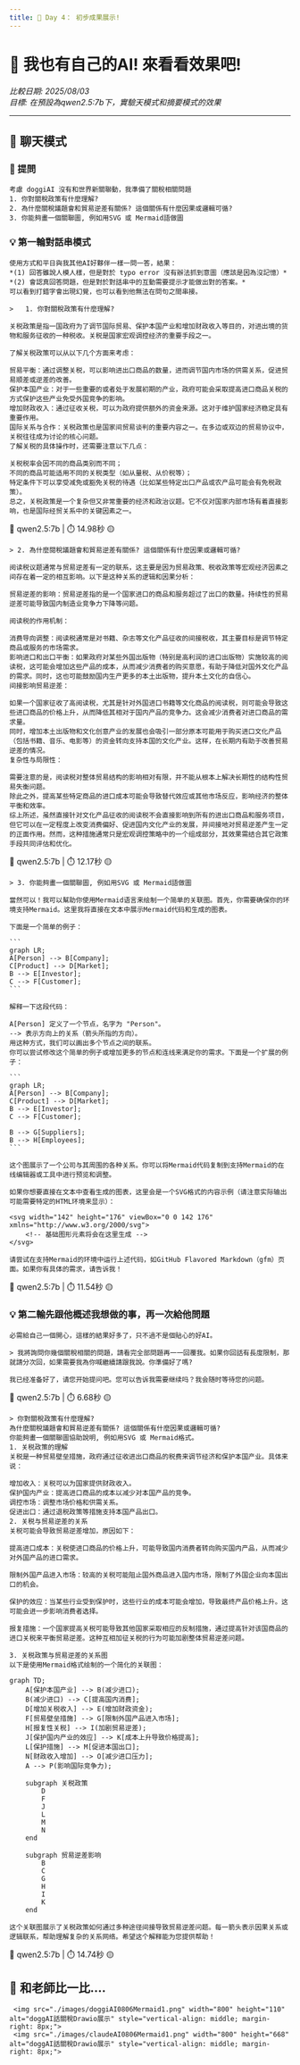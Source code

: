 ```yaml
---
title: 📘 Day 4： 初步成果展示!
---
```

# 📖 我也有自己的AI! 來看看效果吧!

*比較日期: 2025/08/03*  
*目標: 在預設為qwen2.5:7b下，實驗天模式和摘要模式的效果*

---

## 🎯 聊天模式

### 🚀 提問
	考慮 doggiAI 沒有和世界新關聯動，我準備了關稅相關問題
	1. 你對關稅政策有什麼理解?
	2. 為什麼關稅議題會和貿易逆差有關係? 這個關係有什麼因果或邏輯可循?
	3. 你能夠畫一個關聯圖, 例如用SVG 或 Mermaid語做圖

### 💡 第一輪對話串模式
	使用方式和平日與我其他AI好夥伴一樣一問一答，結果：
	*(1) 回答雖說人模人樣，但是對於 typo error 沒有辦法抓到意圖（應該是因為沒記憶）*
	*(2) 會認真回答問題，但是對於對話串中的互動需要提示才能做出對的答案。*
	可以看到打錯字會出現幻覺，也可以看到他無法在問句之間串接。

	> 	1. 你對關稅政策有什麼理解?

	关税政策是指一国政府为了调节国际贸易、保护本国产业和增加财政收入等目的，对进出境的货物和服务征收的一种税收。关税是国家宏观调控经济的重要手段之一。

	了解关税政策可以从以下几个方面来考虑：

	贸易平衡：通过调整关税，可以影响进出口商品的数量，进而调节国内市场的供需关系，促进贸易顺差或逆差的改善。
	保护本国产业：对于一些重要的或者处于发展初期的产业，政府可能会采取提高进口商品关税的方式保护这些产业免受外国竞争的影响。
	增加财政收入：通过征收关税，可以为政府提供额外的资金来源。这对于维护国家经济稳定具有重要作用。
	国际关系与合作：关税政策也是国家间贸易谈判的重要内容之一。在多边或双边的贸易协议中，关税往往成为讨论的核心问题。
	了解关税的具体操作时，还需要注意以下几点：

	关税税率会因不同的商品类别而不同；
	不同的商品可能适用不同的关税类型（如从量税、从价税等）；
	特定条件下可以享受减免或豁免关税的待遇（比如某些特定出口产品或农产品可能会有免税政策）。
	总之，关税政策是一个复杂但又非常重要的经济和政治议题。它不仅对国家内部市场有着直接影响，也是国际经贸关系中的关键因素之一。

🤖 qwen2.5:7b | ⏱️ 14.98秒 🟡

	> 2. 為什麼閱稅議題會和貿易逆差有關係? 這個關係有什麼因果或邏輯可循?

	阅读税议题通常与贸易逆差有一定的联系，这主要是因为贸易政策、税收政策等宏观经济因素之间存在着一定的相互影响。以下是这种关系的逻辑和因果分析：

	贸易逆差的影响：贸易逆差指的是一个国家进口的商品和服务超过了出口的数量。持续性的贸易逆差可能导致国内制造业竞争力下降等问题。

	阅读税的作用机制：

	消费导向调整：阅读税通常是对书籍、杂志等文化产品征收的间接税收，其主要目标是调节特定商品或服务的市场需求。
	影响进口和出口平衡：如果政府对某些外国出版物（特别是高利润的进口出版物）实施较高的阅读税，这可能会增加这些产品的成本，从而减少消费者的购买意愿，有助于降低对国外文化产品的需求。同时，这也可能鼓励国内生产更多的本土出版物，提升本土文化的自信心。
	间接影响贸易逆差：

	如果一个国家征收了高阅读税，尤其是针对外国进口书籍等文化商品的阅读税，则可能会导致这些进口商品的价格上升，从而降低其相对于国内产品的竞争力。这会减少消费者对进口商品的需求量。
	同时，增加本土出版物和文化创意产业的发展也会吸引一部分原本可能用于购买进口文化产品（包括书籍、音乐、电影等）的资金转向支持本国的文化产业。这样，在长期内有助于改善贸易逆差的情况。
	复杂性与局限性：

	需要注意的是，阅读税对整体贸易结构的影响相对有限，并不能从根本上解决长期性的结构性贸易失衡问题。
	除此之外，提高某些特定商品的进口成本可能会导致替代效应或其他市场反应，影响经济的整体平衡和效率。
	综上所述，虽然直接针对文化产品征收的阅读税不会直接影响到所有的进出口商品和服务项目，但它可以在一定程度上改变消费偏好、促进国内文化产业的发展，并间接地对贸易逆差产生一定的正面作用。然而，这种措施通常只是宏观调控策略中的一个组成部分，其效果需结合其它政策手段共同评估和优化。

🤖 qwen2.5:7b | ⏱️ 12.17秒 🟡

	> 3. 你能夠畫一個關聯圖, 例如用SVG 或 Mermaid語做圖

	當然可以！我可以幫助你使用Mermaid语言来绘制一个简单的关联图。首先，你需要确保你的环境支持Mermaid。这里我将直接在文本中展示Mermaid代码和生成的图表。

	下面是一个简单的例子：

	```
	graph LR;
    A[Person] --> B[Company];
    C[Product] --> D[Market];
    B --> E[Investor];
    C --> F[Customer];
    ```

	解释一下这段代码：

	A[Person] 定义了一个节点，名字为 "Person"。
	--> 表示方向上的关系（箭头所指的方向）。
	用这种方式，我们可以画出多个节点之间的联系。
	你可以尝试修改这个简单的例子或增加更多的节点和连线来满足你的需求。下面是一个扩展的例子：

	```
	graph LR;
    A[Person] --> B[Company];
    C[Product] --> D[Market];
    B --> E[Investor];
    C --> F[Customer];

    B --> G[Suppliers];
    B --> H[Employees];
    ```

	这个图展示了一个公司与其周围的各种关系。你可以将Mermaid代码复制到支持Mermaid的在线编辑器或工具中进行预览和调整。

	如果你想要直接在文本中查看生成的图表，这里会是一个SVG格式的内容示例（请注意实际输出可能需要特定的HTML环境来显示）：

	<svg width="142" height="176" viewBox="0 0 142 176" xmlns="http://www.w3.org/2000/svg">
    	<!-- 基础图形元素将会在这里生成 -->
	</svg>

	请尝试在支持Mermaid的环境中运行上述代码，如GitHub Flavored Markdown（gfm）页面。如果你有具体的需求，请告诉我！

🤖 qwen2.5:7b | ⏱️ 11.54秒 🟡


### 💡 第二輸先跟他概述我想做的事，再一次給他問題
	必需給自己一個開心，這樣的結果好多了，只不過不是個貼心的好AI。

	> 我將詢問你幾個關稅相關的問題，請看完全部問題再一一回覆我。如果你回話有長度限制，那就請分次回，如果需要我為你喊繼續請跟我說。你準備好了嗎?

	我已经准备好了，请您开始提问吧。您可以告诉我需要继续吗？我会随时等待您的问题。

🤖 qwen2.5:7b | ⏱️ 6.68秒 🟡

	> 你對關稅政策有什麼理解?
	為什麼關稅議題會和貿易逆差有關係? 這個關係有什麼因果或邏輯可循?
	你能夠畫一個關聯圖協助說明, 例如用SVG 或 Mermaid格式。
	1. 关税政策的理解
	关税是一种贸易壁垒措施，政府通过征收进出口商品的税费来调节经济和保护本国产业。具体来说：

	增加收入：关税可以为国家提供财政收入。
	保护国内产业：提高进口商品的成本以减少对本国产品的竞争。
	调控市场：调整市场价格和供需关系。
	促进出口：通过退税政策等措施支持本国产品出口。
	2. 关税与贸易逆差的关系
	关税可能会导致贸易逆差增加，原因如下：

	提高进口成本：关税使进口商品的价格上升，可能导致国内消费者转向购买国内产品，从而减少对外国产品的进口需求。

	限制外国产品进入市场：较高的关税可能阻止国外商品进入国内市场，限制了外国企业向本国出口的机会。

	保护的效应：当某些行业受到保护时，这些行业的成本可能会增加，导致最终产品价格上升。这可能会进一步影响消费者选择。

	报复措施：一个国家提高关税可能导致其他国家采取相应的反制措施，通过提高针对该国商品的进口关税来平衡贸易逆差。这种互相加征关税的行为可能加剧整体贸易逆差问题。

	3. 关税政策与贸易逆差的关系图
	以下是使用Mermaid格式绘制的一个简化的关联图：
```
graph TD;
    A[保护本国产业] --> B(减少进口);
    B(减少进口) --> C[提高国内消费];
    D[增加关税收入] --> E(增加财政资金);
    F[贸易壁垒措施] --> G[限制外国产品进入市场];
    H[报复性关税] --> I(加剧贸易逆差);
    J[保护国内产业的效应] --> K[成本上升导致价格提高];
    L[保护措施] --> M[促进本国出口];
    N[财政收入增加] --> O[减少进口压力];
    A --> P(影响国际竞争力);

    subgraph 关税政策
        D
        F
        J
        L
        M
        N
    end

    subgraph 贸易逆差影响
        B
        C
        G
        H
        I
        K
    end
```
	这个关联图展示了关税政策如何通过多种途径间接导致贸易逆差问题。每一箭头表示因果关系或逻辑联系，帮助理解复杂的关系网络。希望这个解释能为您提供帮助！

🤖 qwen2.5:7b | ⏱️ 14.74秒 🟡

## 🎯 和老師比一比....
	 <img src="./images/doggiAI0806Mermaid1.png" width="800" height="110" alt="doggAI話關稅Drawio展示" style="vertical-align: middle; margin-right: 8px;">
	 <img src="./images/claudeAI0806Mermaid1.png" width="800" height="668" alt="doggAI話關稅Drawio展示" style="vertical-align: middle; margin-right: 8px;">

